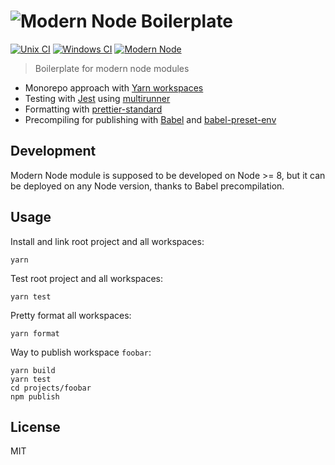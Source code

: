 # ![Modern Node Boilerplate](http://i.imgur.com/PqQAqwO.png)

[![Unix CI](https://img.shields.io/travis/sheerun/modern-node/master.svg)](https://travis-ci.org/sheerun/modern-node)
[![Windows CI](https://img.shields.io/appveyor/ci/sheerun/modern-node/master.svg)](https://ci.appveyor.com/project/sheerun/modern-node)
[![Modern Node](https://img.shields.io/badge/modern-node-9BB48F.svg)](https://github.com/sheerun/modern-node)

> Boilerplate for modern node modules

- Monorepo approach with [Yarn workspaces](https://yarnpkg.com/en/docs/workspaces)
- Testing with [Jest](https://facebook.github.io/jest/) using [multirunner](https://facebook.github.io/jest/blog/2017/05/06/jest-20-delightful-testing-multi-project-runner.html)
- Formatting with [prettier-standard](https://github.com/sheerun/prettier-standard)
- Precompiling for publishing with [Babel](https://babeljs.io/) and [babel-preset-env](https://www.npmjs.com/package/babel-preset-env)

## Development

Modern Node module is supposed to be developed on Node >= 8, but it can be deployed on any Node version, thanks to Babel precompilation.

## Usage

Install and link root project and all workspaces:

```
yarn
```

Test root project and all workspaces:

```
yarn test
```

Pretty format all workspaces:

```
yarn format
```

Way to publish workspace `foobar`:

```
yarn build
yarn test
cd projects/foobar
npm publish
```

## License

MIT
